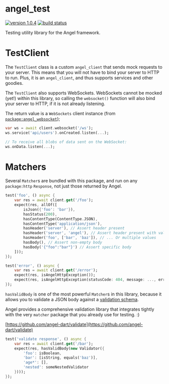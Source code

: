 # angel_test
[![version 1.0.4](https://img.shields.io/badge/pub-1.0.4-brightgreen.svg)](https://pub.dartlang.org/packages/angel_test)
[![build status](https://travis-ci.org/angel-dart/test.svg)](https://travis-ci.org/angel-dart/test)

Testing utility library for the Angel framework.

# TestClient
The `TestClient` class is a custom `angel_client` that sends mock requests to your server.
This means that you will not have to bind your server to HTTP to run.
Plus, it is an `angel_client`, and thus supports services and other goodies.

The `TestClient` also supports WebSockets. WebSockets cannot be mocked (yet!) within this library,
so calling the `websocket()` function will also bind your server to HTTP, if it is not already listening.

The return value is a `WebSockets` client instance
(from [`package:angel_websocket`](https://github.com/angel-dart/websocket));

```dart
var ws = await client.websocket('/ws');
ws.service('api/users').onCreated.listen(...);

// To receive all blobs of data sent on the WebSocket:
ws.onData.listen(...);
```

# Matchers
Several `Matcher`s are bundled with this package, and run on any `package:http` `Response`,
not just those returned by Angel.

```dart
test('foo', () async {
    var res = await client.get('/foo');
    expect(res, allOf([
        isJson({'foo': 'bar'}),
        hasStatus(200),
        hasContentType(ContentType.JSON),
        hasContentType('application/json'),
        hasHeader('server'), // Assert header present
        hasHeader('server', 'angel'), // Assert header present with value
        hasHeader('foo', ['bar', 'baz']), // ... Or multiple values
        hasBody(), // Assert non-empty body
        hasBody('{"foo":"bar"}') // Assert specific body
    ]));
});

test('error', () async {
    var res = await client.get('/error');
    expect(res, isAngelHttpException());
    expect(res, isAngelHttpException(statusCode: 404, message: ..., errors: [...])) // Optional
});
```

`hasValidBody` is one of the most powerful `Matcher`s in this library,
because it allows you to validate a JSON body against a
[validation schema](https://github.com/angel-dart/validate).

Angel provides a comprehensive validation library that integrates tightly
with the very `matcher` package that you already use for testing. :)

[https://github.com/angel-dart/validate](https://github.com/angel-dart/validate)

```dart
test('validate response', () async {
    var res = await client.get('/bar');
    expect(res, hasValidBody(new Validator({
        'foo': isBoolean,
        'bar': [isString, equals('baz')],
        'age*': [],
        'nested': someNestedValidator
    })));
});
```